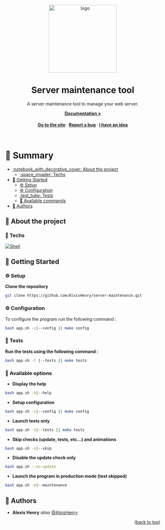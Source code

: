 <a name="readme-top"></a>

<div align="center">

  <img src="https://cdn.alexishenry.eu/public/images/logo.png" alt="logo" width="220" height="auto" />
  <h1>Server maintenance tool</h1>
  
  <p>
    A server maintenance tool to manage your web server.
  </p>

<a href="https://alxishenry.github.io/docs"><strong>Documentation »</strong></a>

<h4>
    <a href="https://alexishenry.eu">Go to the site</a>
  <span> · </span>
    <a href="https://github.com/AlxisHenry/server-maintenance/issues">Report a bug</a>
  <span> · </span>
    <a href="https://github.com/AlxisHenry/server-maintenance/issues">I have an idea</a>
  </h4>
</div>

<br/>

# :notebook_with_decorative_cover: Summary

- [:notebook\_with\_decorative\_cover: About the project](#star2-about-the-project)
  * [:space\_invader: Techs](#space_invader-techs)
- [:toolbox: Getting Started](#toolbox-getting-started)
  * [:gear: Setup](#gear-setup)
  * [:gear: Configuration](#gear-config)
  * [:test\_tube: Tests](#test_tube-tests)
  * [:wrench: Available commands](#wrench-available-commands)
- [:wave: Authors](#wave-authors)

## :star2: About the project


### :space_invader: Techs

[![Shell](https://img.shields.io/badge/bash%20-hotpink.svg?&style=for-the-badge&logo=gnu-bash&logoColor=4EAA25&color=gray)]()

## :toolbox: Getting Started

### :gear: Setup

**Clone the repository**

```bash
git clone https://github.com/AlxisHenry/server-maintenance.git
```
### :gear: Configuration

To configure the program run the following command :

```bash
bash app.sh -c|--config || make config
```

### :test_tube: Tests

**Run the tests using the following command :**

```bash
bash app.sh -t |--tests || make tests
```

### :wrench: Available options

- **Display the help**

```bash
bash app.sh -h|--help
```

- **Setup configuration**

```bash
bash app.sh -c|--config || make config
```

- **Launch tests only**

```bash
bash app.sh -t|--tests || make tests
```

- **Skip checks (update, tests, etc...) and animations**

```bash
bash app.sh -s|--skip
```

- **Disable the update check only**

```bash
bash app.sh --no-update
```

- **Launch the program in production mode (test skipped)**

```bash
bash app.sh -m|--maintenance
```

## :wave: Authors

* **Alexis Henry** _alias_ [@AlxisHenry](https://github.com/AlxisHenry)

<!-- ## :page_with_curl: Liens utiles -->

<p align="right">(<a href="#readme-top">back to top</a>)</p>